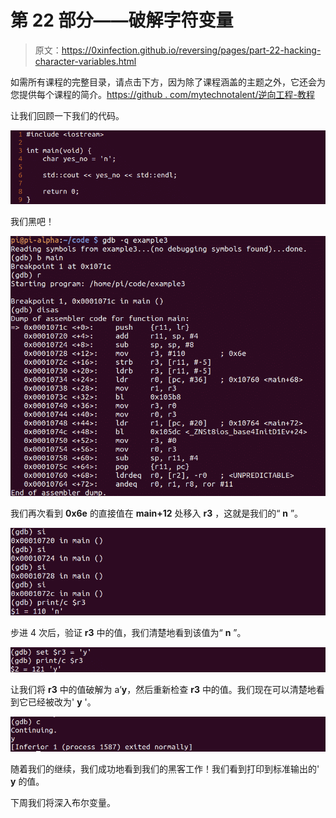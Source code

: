# 第 22 部分——破解字符变量

> 原文：<https://0xinfection.github.io/reversing/pages/part-22-hacking-character-variables.html>

如需所有课程的完整目录，请点击下方，因为除了课程涵盖的主题之外，它还会为您提供每个课程的简介。[https://github . com/mytechnotalent/逆向工程-教程](https://github.com/mytechnotalent/Reverse-Engineering-Tutorial)

让我们回顾一下我们的代码。

![](img/f982aa4ed25534952699042aee51a3e9.png)

我们黑吧！

![](img/90d6759a5898ca65c864cb37d1c76b2b.png)

我们再次看到 **0x6e** 的直接值在 **main+12** 处移入 **r3** ，这就是我们的“ **n** ”。

![](img/dd77da605f7b04c10903c66d36d77b2e.png)

步进 4 次后，验证 **r3** 中的值，我们清楚地看到该值为“ **n** ”。

![](img/ffa3b35a13f9fa71e8ded4154ed0910d.png)

让我们将 **r3** 中的值破解为 a’**y**，然后重新检查 **r3** 中的值。我们现在可以清楚地看到它已经被改为' **y** '。

![](img/63efeed37577853138e8a196ec7d0676.png)

随着我们的继续，我们成功地看到我们的黑客工作！我们看到打印到标准输出的' **y** 的值。

下周我们将深入布尔变量。